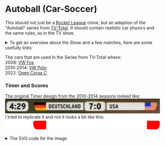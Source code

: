 # Autoball (Car-Soccer)

This should not just be a <a href="https://www.rocketleague.com/">Rocket League</a> clone, but an adaption of the "Autoball" series from <a href="https://www.prosieben.de/serien/tv-total">TV-Total</a>.
It should contain realistic car physics and the same rules, as in the TV show.

<details>
    <summary>To get an overview about the Show and a few matches, here are some usefully links</summary>
    
https://en.wikipedia.org/wiki/Autoball
<br>https://de.wikipedia.org/wiki/Autoball
<br>https://www.youtube.com/watch?v=FU5GgSzf5-k&pp=ygUIYXV0b2JhbGw%3D
<br>https://www.youtube.com/watch?v=QmUz5YJ9bdk&pp=ygUIYXV0b2JhbGw%3D
<br>https://www.youtube.com/watch?v=qf_L2ue9xCI&pp=ygUIYXV0b2JhbGw%3D
</details>

The cars that are used in the Series from TV-Total where:
<br>2008: <a href="https://en.wikipedia.org/wiki/VW_Fox">VW Fox</a>
<br>2010-2014: <a href="https://en.wikipedia.org/wiki/VW_Polo">VW Polo</a>
<br>2022: <a href="https://en.wikipedia.org/wiki/Opel_Corsa_C">Open Corsa C</a>

### Timer and Scores

The original Timer design from the 2010-2014 seasons looked like:
![Original timer design](../assets/autoball/timerOrigianl.png)
<br>I tried to replicate it and not it looks a bit like this:
![Original timer design](../assets/autoball/timerConcept.png)
<details>
    <summary>The SVG code for the image</summary>

```svg
<svg width="1257" height="90" viewBox="0 0 1257 90" fill="none" xmlns="http://www.w3.org/2000/svg">
    <rect width="190" height="90" rx="28" fill="white"/>
    <rect x="652" y="3" width="181" height="85" rx="28" fill="white"/>
    <rect x="333" y="10" width="306" height="70" fill="white"/>
    <path d="M333 80V10H242.664C230.149 10 227.693 22.4221 228.029 28.6331C228.029 69.3237 244.515 79.8321 252.758 80H333Z" fill="#FF0000"/>
    <path d="M651 10H639V80H651C650.167 79 648.5 70.6 648.5 45C648.5 19.4 650.167 11 651 10Z" fill="white"/>
    <rect width="306" height="70" transform="matrix(-1 0 0 1 1152 10)" fill="white"/>
    <path d="M1152 80V10H1242.34C1254.85 10 1257.31 22.4221 1256.97 28.6331C1256.97 69.3237 1240.49 79.8321 1232.24 80H1152Z" fill="#FF0000"/>
    <path d="M834 10H846V80H834C834.833 79 836.5 70.6 836.5 45C836.5 19.4 834.833 11 834 10Z" fill="white"/>
</svg>
```
</details>